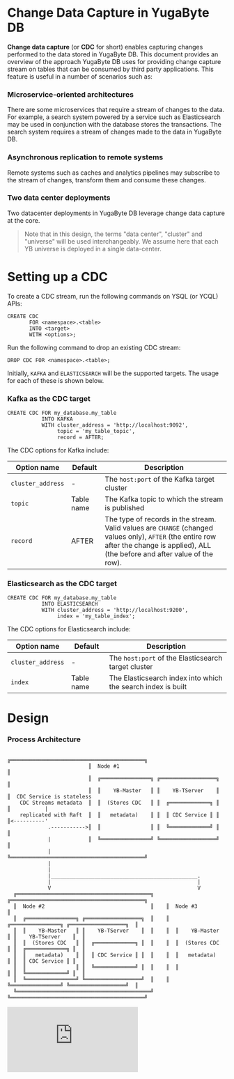 # Change Data Capture in YugaByte DB

**Change data capture** (or **CDC** for short) enables capturing changes performed to the data stored in YugaByte DB. This document provides an overview of the approach YugaByte DB uses for providing change capture stream on tables that can be consumed by third party applications. This feature is useful in a number of scenarios such as:

### Microservice-oriented architectures

There are some microservices that require a stream of changes to the data. For example, a search system powered by a service such as Elasticsearch may be used in conjunction with the database stores the transactions. The search system requires a stream of changes made to the data in YugaByte DB. 

### Asynchronous replication to remote systems

Remote systems such as caches and analytics pipelines may subscribe to the stream of changes, transform them and consume these changes.

### Two data center deployments

Two datacenter deployments in YugaByte DB leverage change data capture at the core.

> Note that in this design, the terms "data center", "cluster" and "universe" will be used interchangeably. We assume here that each YB universe is deployed in a single data-center.


# Setting up a CDC

To create a CDC stream, run the following commands on YSQL (or YCQL) APIs:
```
CREATE CDC
       FOR <namespace>.<table>
       INTO <target>
       WITH <options>;
```

Run the following command to drop an existing CDC stream:
```
DROP CDC FOR <namespace>.<table>;
```

Initially, `KAFKA` and `ELASTICSEARCH` will be the supported targets. The usage for each of these is shown below.

### Kafka as the CDC target

```
CREATE CDC FOR my_database.my_table
           INTO KAFKA
           WITH cluster_address = 'http://localhost:9092',
                topic = 'my_table_topic',
                record = AFTER;
```

The CDC options for Kafka include:

| Option name       | Default       | Description   |
| ----------------- | ------------- | ------------- |
| `cluster_address` | -             | The `host:port` of the Kafka target cluster |
| `topic`           | Table name    | The Kafka topic to which the stream is published |
| `record`          | AFTER         | The type of records in the stream. Valid values are `CHANGE` (changed values only), `AFTER` (the entire row after the change is applied), ALL (the before and after value of the row). |

### Elasticsearch as the CDC target

```
CREATE CDC FOR my_database.my_table
           INTO ELASTICSEARCH
           WITH cluster_address = 'http://localhost:9200',
                index = 'my_table_index';
```

The CDC options for Elasticsearch include:

| Option name       | Default       | Description   |
| ----------------- | ------------- | ------------- |
| `cluster_address` | -             | The `host:port` of the Elasticsearch target cluster |
| `index`           | Table name    | The Elasticsearch index into which the search index is built |


# Design

### Process Architecture


```
                          ╔═══════════════════════════════════════════╗
                          ║  Node #1                                  ║
                          ║  ╔════════════════╗ ╔══════════════════╗  ║
                          ║  ║    YB-Master   ║ ║    YB-TServer    ║  ║  CDC Service is stateless
    CDC Streams metadata  ║  ║  (Stores CDC   ║ ║  ╔═════════════╗ ║  ║           |
    replicated with Raft  ║  ║   metadata)    ║ ║  ║ CDC Service ║ ║  ║<----------'
             .----------->║  ║                ║ ║  ╚═════════════╝ ║  ║
             |            ║  ╚════════════════╝ ╚══════════════════╝  ║
             |            ╚═══════════════════════════════════════════╝
             |                 
             |
             |_______________________________________________.
             |                                               |
             V                                               V
  ╔═══════════════════════════════════════════╗    ╔═══════════════════════════════════════════╗
  ║  Node #2                                  ║    ║  Node #3                                  ║
  ║  ╔════════════════╗ ╔══════════════════╗  ║    ║  ╔════════════════╗ ╔══════════════════╗  ║
  ║  ║    YB-Master   ║ ║    YB-TServer    ║  ║    ║  ║    YB-Master   ║ ║    YB-TServer    ║  ║
  ║  ║  (Stores CDC   ║ ║  ╔═════════════╗ ║  ║    ║  ║  (Stores CDC   ║ ║  ╔═════════════╗ ║  ║
  ║  ║   metadata)    ║ ║  ║ CDC Service ║ ║  ║    ║  ║   metadata)    ║ ║  ║ CDC Service ║ ║  ║
  ║  ║                ║ ║  ╚═════════════╝ ║  ║    ║  ║                ║ ║  ╚═════════════╝ ║  ║
  ║  ╚════════════════╝ ╚══════════════════╝  ║    ║  ╚════════════════╝ ╚══════════════════╝  ║
  ╚═══════════════════════════════════════════╝    ╚═══════════════════════════════════════════╝

```

[![Analytics](https://yugabyte.appspot.com/UA-104956980-4/architecture/design/docdb-change-data-capture.md?pixel&useReferer)](https://github.com/YugaByte/ga-beacon)
